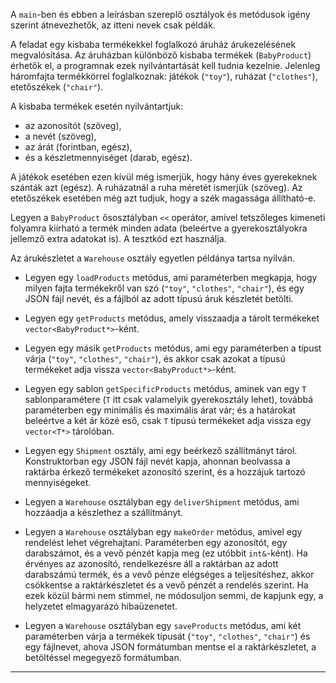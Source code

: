 A `main`-ben és ebben a leírásban szereplő osztályok és metódusok igény szerint átnevezhetők, az itteni nevek csak példák.

A feladat egy kisbaba termékekkel foglalkozó áruház árukezelésének megvalósítása. Az áruházban különböző kisbaba termékek (`BabyProduct`) érhetők el, a programnak ezek nyilvántartását kell tudnia kezelnie. Jelenleg háromfajta termékkörrel foglalkoznak: játékok (`"toy"`), ruházat (`"clothes"`), etetőszékek (`"chair"`).

A kisbaba termékek esetén nyilvántartjuk:

- az azonosítót (szöveg),
- a nevét (szöveg),
- az árát (forintban, egész),
- és a készletmennyiséget (darab, egész).

A játékok esetében ezen kívül még ismerjük, hogy hány éves gyerekeknek szánták azt (egész). A ruházatnál a ruha méretét ismerjük (szöveg). Az etetőszékek esetében még azt tudjuk, hogy a szék magassága állítható-e.

Legyen a `BabyProduct` ősosztályban `<<` operátor, amivel tetszőleges kimeneti folyamra kiírható a termék minden adata (beleértve a gyerekosztályokra jellemző extra adatokat is). A tesztkód ezt használja.

Az árukészletet a `Warehouse` osztály egyetlen példánya tartsa nyilván.

- Legyen egy `loadProducts` metódus, ami paraméterben megkapja, hogy milyen fajta termékekről van szó (`"toy"`, `"clothes"`, `"chair"`), és egy JSON fájl nevét, és a fájlból az adott típusú áruk készletét betölti.

- Legyen egy `getProducts` metódus, amely visszaadja a tárolt termékeket `vector<BabyProduct*>`-ként.

- Legyen egy másik `getProducts` metódus, ami egy paraméterben a típust várja (`"toy"`, `"clothes"`, `"chair"`), és akkor csak azokat a típusú termékeket adja vissza `vector<BabyProduct*>`-ként.

- Legyen egy sablon `getSpecificProducts` metódus, aminek van egy `T` sablonparamétere (`T` itt csak valamelyik gyerekosztály lehet), továbbá paraméterben egy minimális és maximális árat vár; és a határokat beleértve a két ár közé eső, csak `T` típusú termékeket adja vissza egy `vector<T*>` tárolóban.

- Legyen egy `Shipment` osztály, ami egy beérkező szállítmányt tárol. Konstruktorban egy JSON fájl nevét kapja, ahonnan beolvassa a raktárba érkező termékeket azonosító szerint, és a hozzájuk tartozó mennyiségeket.

- Legyen a `Warehouse` osztályban egy `deliverShipment` metódus, ami hozzáadja a készlethez a szállítmányt.

- Legyen a `Warehouse` osztályban egy `makeOrder` metódus, amivel egy rendelést lehet végrehajtani. Paraméterben egy azonosítót, egy darabszámot, és a vevő pénzét kapja meg (ez utóbbit `int&`-ként). Ha érvényes az azonosító, rendelkezésre áll a raktárban az adott darabszámú termék, és a vevő pénze elégséges a teljesítéshez, akkor csökkentse a raktárkészletet és a vevő pénzét a rendelés szerint. Ha ezek közül bármi nem stimmel, ne módosuljon semmi, de kapjunk egy, a helyzetet elmagyarázó hibaüzenetet.

- Legyen a `Warehouse` osztályban egy `saveProducts` metódus, ami két paraméterben várja a termékek típusát (`"toy"`, `"clothes"`, `"chair"`) és egy fájlnevet, ahova JSON formátumban mentse el a raktárkészletet, a betöltéssel megegyező formátumban.

---

